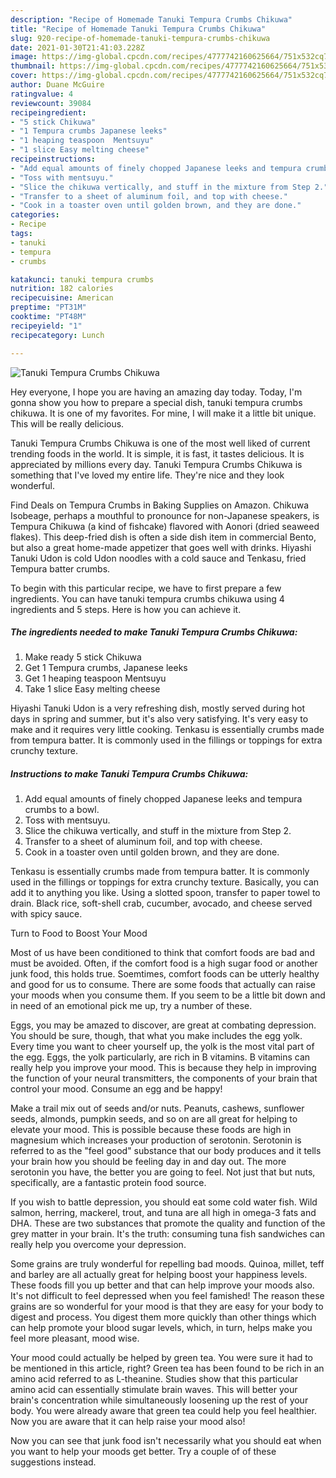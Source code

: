 ```yaml
---
description: "Recipe of Homemade Tanuki Tempura Crumbs Chikuwa"
title: "Recipe of Homemade Tanuki Tempura Crumbs Chikuwa"
slug: 920-recipe-of-homemade-tanuki-tempura-crumbs-chikuwa
date: 2021-01-30T21:41:03.228Z
image: https://img-global.cpcdn.com/recipes/4777742160625664/751x532cq70/tanuki-tempura-crumbs-chikuwa-recipe-main-photo.jpg
thumbnail: https://img-global.cpcdn.com/recipes/4777742160625664/751x532cq70/tanuki-tempura-crumbs-chikuwa-recipe-main-photo.jpg
cover: https://img-global.cpcdn.com/recipes/4777742160625664/751x532cq70/tanuki-tempura-crumbs-chikuwa-recipe-main-photo.jpg
author: Duane McGuire
ratingvalue: 4
reviewcount: 39084
recipeingredient:
- "5 stick Chikuwa"
- "1 Tempura crumbs Japanese leeks"
- "1 heaping teaspoon  Mentsuyu"
- "1 slice Easy melting cheese"
recipeinstructions:
- "Add equal amounts of finely chopped Japanese leeks and tempura crumbs to a bowl."
- "Toss with mentsuyu."
- "Slice the chikuwa vertically, and stuff in the mixture from Step 2."
- "Transfer to a sheet of aluminum foil, and top with cheese."
- "Cook in a toaster oven until golden brown, and they are done."
categories:
- Recipe
tags:
- tanuki
- tempura
- crumbs

katakunci: tanuki tempura crumbs 
nutrition: 182 calories
recipecuisine: American
preptime: "PT31M"
cooktime: "PT48M"
recipeyield: "1"
recipecategory: Lunch

---
```



![Tanuki Tempura Crumbs Chikuwa](https://img-global.cpcdn.com/recipes/4777742160625664/751x532cq70/tanuki-tempura-crumbs-chikuwa-recipe-main-photo.jpg)

Hey everyone, I hope you are having an amazing day today. Today, I'm gonna show you how to prepare a special dish, tanuki tempura crumbs chikuwa. It is one of my favorites. For mine, I will make it a little bit unique. This will be really delicious.

Tanuki Tempura Crumbs Chikuwa is one of the most well liked of current trending foods in the world. It is simple, it is fast, it tastes delicious. It is appreciated by millions every day. Tanuki Tempura Crumbs Chikuwa is something that I've loved my entire life. They're nice and they look wonderful.

Find Deals on Tempura Crumbs in Baking Supplies on Amazon. Chikuwa Isobeage, perhaps a mouthful to pronounce for non-Japanese speakers, is Tempura Chikuwa (a kind of fishcake) flavored with Aonori (dried seaweed flakes). This deep-fried dish is often a side dish item in commercial Bento, but also a great home-made appetizer that goes well with drinks. Hiyashi Tanuki Udon is cold Udon noodles with a cold sauce and Tenkasu, fried Tempura batter crumbs.


To begin with this particular recipe, we have to first prepare a few ingredients. You can have tanuki tempura crumbs chikuwa using 4 ingredients and 5 steps. Here is how you can achieve it.

<!--inarticleads1-->

##### The ingredients needed to make Tanuki Tempura Crumbs Chikuwa:

1. Make ready 5 stick Chikuwa
1. Get 1 Tempura crumbs, Japanese leeks
1. Get 1 heaping teaspoon  Mentsuyu
1. Take 1 slice Easy melting cheese


Hiyashi Tanuki Udon is a very refreshing dish, mostly served during hot days in spring and summer, but it&#39;s also very satisfying. It&#39;s very easy to make and it requires very little cooking. Tenkasu is essentially crumbs made from tempura batter. It is commonly used in the fillings or toppings for extra crunchy texture. 

<!--inarticleads2-->

##### Instructions to make Tanuki Tempura Crumbs Chikuwa:

1. Add equal amounts of finely chopped Japanese leeks and tempura crumbs to a bowl.
1. Toss with mentsuyu.
1. Slice the chikuwa vertically, and stuff in the mixture from Step 2.
1. Transfer to a sheet of aluminum foil, and top with cheese.
1. Cook in a toaster oven until golden brown, and they are done.


Tenkasu is essentially crumbs made from tempura batter. It is commonly used in the fillings or toppings for extra crunchy texture. Basically, you can add it to anything you like. Using a slotted spoon, transfer to paper towel to drain. Black rice, soft-shell crab, cucumber, avocado, and cheese served with spicy sauce. 

Turn to Food to Boost Your Mood


Most of us have been conditioned to think that comfort foods are bad and must be avoided. Often, if the comfort food is a high sugar food or another junk food, this holds true. Soemtimes, comfort foods can be utterly healthy and good for us to consume. There are some foods that actually can raise your moods when you consume them. If you seem to be a little bit down and in need of an emotional pick me up, try a number of these.

Eggs, you may be amazed to discover, are great at combating depression. You should be sure, though, that what you make includes the egg yolk. Every time you want to cheer yourself up, the yolk is the most vital part of the egg. Eggs, the yolk particularly, are rich in B vitamins. B vitamins can really help you improve your mood. This is because they help in improving the function of your neural transmitters, the components of your brain that control your mood. Consume an egg and be happy!

Make a trail mix out of seeds and/or nuts. Peanuts, cashews, sunflower seeds, almonds, pumpkin seeds, and so on are all great for helping to elevate your mood. This is possible because these foods are high in magnesium which increases your production of serotonin. Serotonin is referred to as the "feel good" substance that our body produces and it tells your brain how you should be feeling day in and day out. The more serotonin you have, the better you are going to feel. Not just that but nuts, specifically, are a fantastic protein food source.

If you wish to battle depression, you should eat some cold water fish. Wild salmon, herring, mackerel, trout, and tuna are all high in omega-3 fats and DHA. These are two substances that promote the quality and function of the grey matter in your brain. It's the truth: consuming tuna fish sandwiches can really help you overcome your depression. 

Some grains are truly wonderful for repelling bad moods. Quinoa, millet, teff and barley are all actually great for helping boost your happiness levels. These foods fill you up better and that can help improve your moods also. It's not difficult to feel depressed when you feel famished! The reason these grains are so wonderful for your mood is that they are easy for your body to digest and process. You digest them more quickly than other things which can help promote your blood sugar levels, which, in turn, helps make you feel more pleasant, mood wise.

Your mood could actually be helped by green tea. You were sure it had to be mentioned in this article, right? Green tea has been found to be rich in an amino acid referred to as L-theanine. Studies show that this particular amino acid can essentially stimulate brain waves. This will better your brain's concentration while simultaneously loosening up the rest of your body. You were already aware that green tea could help you feel healthier. Now you are aware that it can help raise your mood also!

Now you can see that junk food isn't necessarily what you should eat when you want to help your moods get better. Try  a  couple of  of  these  suggestions  instead.

